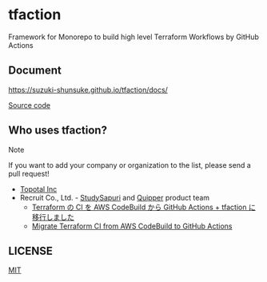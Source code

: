 # tfaction

Framework for Monorepo to build high level Terraform Workflows by GitHub Actions

## Document

https://suzuki-shunsuke.github.io/tfaction/docs/

[Source code](https://github.com/suzuki-shunsuke/tfaction-docs)

## Who uses tfaction?

> [!NOTE]  
> If you want to add your company or organization to the list, please send a pull request!

- [Topotal Inc](https://topotal.com/)
- Recruit Co., Ltd. - [StudySapuri](https://brand.studysapuri.jp/) and [Quipper](https://www.quipper.com/) product team
  - [Terraform の CI を AWS CodeBuild から GitHub Actions + tfaction に移行しました](https://blog.studysapuri.jp/entry/2022/02/04/080000)
  - [Migrate Terraform CI from AWS CodeBuild to GitHub Actions](https://devs.quipper.com/2022/02/25/terraform-github-actions.html)

## LICENSE

[MIT](LICENSE)
